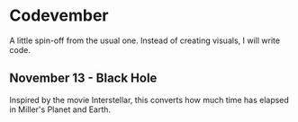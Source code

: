 # Codevember
A little spin-off from the usual one. Instead of creating visuals, I will write code.

## November 13 - Black Hole
Inspired by the movie Interstellar, this converts how much time has elapsed in Miller's Planet and Earth.